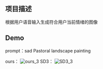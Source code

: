 ## 项目描述

  根据用户语音输入生成符合用户当前情绪的图像
## Demo

  prompt：sad Pastoral landscape painting
  
  ours：
  ![ours_3](https://github.com/user-attachments/assets/32ec4f80-70de-4dd4-8816-3ece6b09e1a7)
  SD3：
  ![SD3_3](https://github.com/user-attachments/assets/7c8cb3c4-2628-458a-964b-c7e777a8480c)
